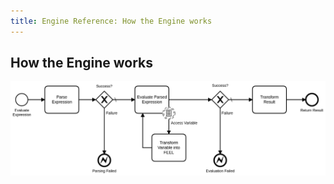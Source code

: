 ```yaml
---
title: Engine Reference: How the Engine works
---
```


## How the Engine works

![BPMN](how-the-engine-works.png)
